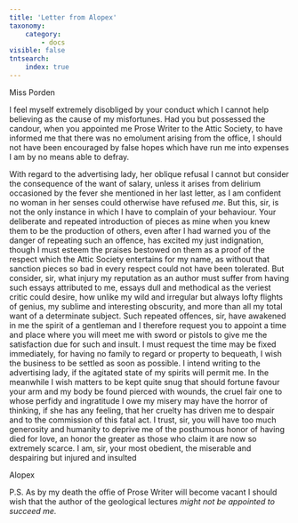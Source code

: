 ```yaml
---
title: 'Letter from Alopex'
taxonomy:
    category:
        - docs
visible: false
tntsearch:
    index: true
---
```


<div class="author">Miss Porden</div>

I feel myself extremely disobliged by your conduct which I cannot help believing as the cause of my misfortunes. Had you but possessed the candour, when you appointed me Prose Writer to the Attic Society, to have informed me that there was no emolument arising from the office, I should not have been encouraged by false hopes which have run me into expenses I am by no means able to defray.

With regard to the advertising lady, her oblique refusal I cannot but consider the consequence of the want of salary, unless it arises from delirium occasioned by the fever she mentioned in her last letter, as I am confident no woman in her senses could otherwise have refused *me*. But this, sir, is not the only instance in which I have to complain of your behaviour. Your deliberate and repeated introduction of pieces as mine when you knew them to be the production of others, even after I had warned you of the danger of repeating such an offence, has excited my just indignation, though I must esteem the praises bestowed on them as a proof of the respect which the Attic Society entertains for my name, as without that sanction pieces so bad in every respect could not have been tolerated. But consider, sir, what injury my reputation as an author must suffer from having such essays attributed to me, essays dull and methodical as the veriest critic could desire, how unlike my wild and irregular but always lofty flights of genius, my sublime and interesting obscurity, and more than all my total want of a determinate subject. Such repeated offences, sir, have awakened in me the spirit of a gentleman and I therefore request you to appoint a time and place where you will meet me with sword or pistols to give me the satisfaction due for such and insult. I must request the time may be fixed immediately, for having no family to regard or property to bequeath, I wish the business to be settled as soon as possible. I intend writing to the advertising lady, if the agitated state of my spirits will permit me. In the meanwhile I wish matters to be kept quite snug that should fortune favour your arm and my body be found pierced with wounds, the cruel fair one to whose perfidy and ingratitude I owe my misery may have the horror of thinking, if she has any feeling, that her cruelty has driven me to despair and to the commission of this fatal act. I trust, sir, you will have too much generosity and humanity to deprive me of the posthumous honor of having died for love, an honor the greater as those who claim it are now so extremely scarce. I am, sir, your most obedient, the miserable and despairing but injured and insulted

Alopex

P.S. As by my death the offie of Prose Writer will become vacant I should wish that the author of the geological lectures *might not be appointed to succeed me.*